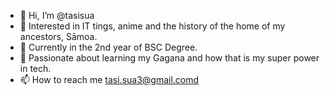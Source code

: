 - 👋 Hi, I’m @tasisua
- 👀 Interested in IT tings, anime and the history of the home of my ancestors, Sāmoa.
- 🌱 Currently in the 2nd year of BSC Degree.
- 💞️ Passionate about learning my Gagana and how that is my super power in tech.
- 📫 How to reach me tasi.sua3@gmail.comd

<!---
tasisua/tasisua is a ✨ special ✨ repository because its `README.md` (this file) appears on your GitHub profile.
You can click the Preview link to take a look at your changes.
--->
